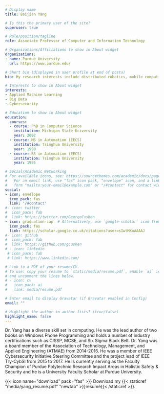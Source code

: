 ```yaml
---
# Display name
title: Baijian Yang

# Is this the primary user of the site?
superuser: true

# Role/position/tagline
role: Associate Professor of Computer and Information Technology

# Organizations/Affiliations to show in About widget
organizations:
- name: Purdue University
  url: https://www.purdue.edu/

# Short bio (displayed in user profile at end of posts)
bio: My research interests include distributed robotics, mobile computing and programmable matter.

# Interests to show in About widget
interests:
- Applied Machine Learning
- Big Data
- Cybersecurity

# Education to show in About widget
education:
  courses:
  - course: PhD in Computer Science
    institution: Michigan State University
    year: 2002
  - course: MS in Automation (EECS)
    institution: Tsinghua University
    year: 1998
  - course: BS in Automation (EECS)
    institution: Tsinghua University
    year: 1995

# Social/Academic Networking
# For available icons, see: https://sourcethemes.com/academic/docs/page-builder/#icons
#   For an email link, use "fas" icon pack, "envelope" icon, and a link in the
#   form "mailto:your-email@example.com" or "/#contact" for contact widget.
social:
- icon: envelope
  icon_pack: fas
  link: '/#contact'
#- icon: twitter
#  icon_pack: fab
#  link: https://twitter.com/GeorgeCushen
- icon: graduation-cap  # Alternatively, use `google-scholar` icon from `ai` icon pack
  icon_pack: fas
  link: https://scholar.google.co.uk/citations?user=sIwtMXoAAAAJ
#- icon: github
#  icon_pack: fab
#  link: https://github.com/gcushen
# - icon: linkedin
 # icon_pack: fab
 # link: https://www.linkedin.com/

# Link to a PDF of your resume/CV.
# To use: copy your resume to `static/media/resume.pdf`, enable `ai` icons in `params.toml`, 
# and uncomment the lines below.
# - icon: cv
#   icon_pack: ai
#   link: media/resume.pdf

# Enter email to display Gravatar (if Gravatar enabled in Config)
email: ""

# Highlight the author in author lists? (true/false)
highlight_name: false
---
```


Dr. Yang has a diverse skill set in computing. He was the lead author of two books on Windows Phone Programming and holds a number of industry certifications such as CISSP, MCSE, and Six Sigma Black Belt. Dr. Yang was a board member of the Association of Technology, Management, and Applied Engineering (ATMAE) from 2014-2016. He was a member of IEEE Cybersecurity Initiative Steering Committee and the project lead of IEEE Try-CybSI from 2015 to 2017. He is currently serving as the Faculty Champion of Purdue Polytechnic Research Impact Areas in Holistic Safety & Security and he is a University Faculty Scholar at Purdue University.

{{< icon name="download" pack="fas" >}} Download my {{< staticref "media/yang_resume.pdf" "newtab" >}}resumé{{< /staticref >}}.
